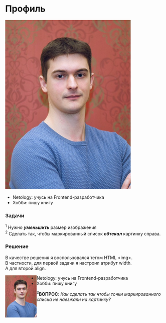# Профиль  
![Фото](img/Photo.jpg)
* Netology: учусь на Frontend-разработчика  
* Хобби: пишу книгу 

### Задачи
<sup>1</sup> Нужно ***уменьшить*** размер изображения\
<sup>2</sup> Сделать так, чтобы маркированный список ***обтекал*** картинку справа.

### Решение
В качестве решения я воспользовался тегом HTML \<img\>.\
В частности, для первой задачи я настроил атрибут width.\
А для второй align.



<img src="img/Photo.jpg" width="100px" align="left">

  * Netology: учусь на Frontend-разработчика  
  * Хобби: пишу книгу

<sup>3</sup>__ВОПРОС__: _Как сделать так чтобы точки маркированного списка не наезжали на картинку?_

  

 
